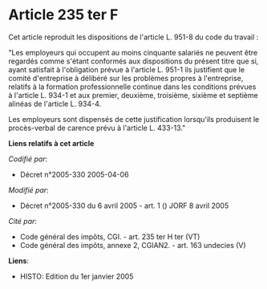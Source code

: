 # Article 235 ter F

Cet article reproduit les dispositions de l'article L. 951-8 du code du travail :

"Les employeurs qui occupent au moins cinquante salariés ne peuvent être regardés comme s'étant conformés aux dispositions du
présent titre que si, ayant satisfait à l'obligation prévue à l'article L. 951-1 ils justifient que le comité d'entreprise à
délibéré sur les problèmes propres à l'entreprise, relatifs à la formation professionnelle continue dans les conditions
prévues à l'article L. 934-1 et aux premier, deuxième, troisième, sixième et septième alinéas de l'article L. 934-4.

Les employeurs sont dispensés de cette justification lorsqu'ils produisent le procès-verbal de carence prévu à l'article L.
433-13."

**Liens relatifs à cet article**

_Codifié par_:

  - Décret n°2005-330 2005-04-06

_Modifié par_:

  - Décret n°2005-330 du 6 avril 2005 - art. 1 () JORF 8 avril 2005

_Cité par_:

  - Code général des impôts, CGI. - art. 235 ter H ter (VT)
  - Code général des impôts, annexe 2, CGIAN2. - art. 163 undecies (V)

**Liens**:

  - HISTO: Edition du 1er janvier 2005
